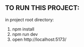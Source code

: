 TO RUN THIS PROJECT:
-------------------
in project root directory:
1. npm install
2. npm run dev
3. open http://localhost:5173/

